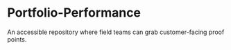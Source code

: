 # Portfolio-Performance
An accessible repository where field teams can grab customer-facing proof points. 

